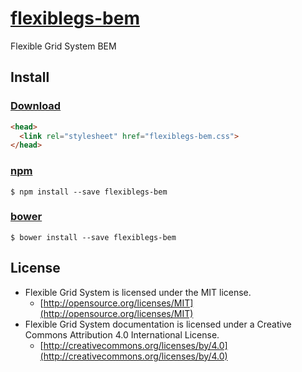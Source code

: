 # [flexiblegs-bem](http://flexible.gs)

Flexible Grid System BEM

## Install

### [Download](https://raw.githubusercontent.com/flexiblegs/flexiblegs-bem/master/flexiblegs-bem.css)
```html
<head>
  <link rel="stylesheet" href="flexiblegs-bem.css">
</head>
```

### [npm](https://www.npmjs.com/package/flexiblegs-bem)
```
$ npm install --save flexiblegs-bem
```

### [bower](http://bower.io/search/?q=flexiblegs-bem)
```
$ bower install --save flexiblegs-bem
```

## License
- Flexible Grid System is licensed under the MIT license.
  - [http://opensource.org/licenses/MIT](http://opensource.org/licenses/MIT)
- Flexible Grid System documentation is licensed under a Creative Commons Attribution 4.0 International License.
  - [http://creativecommons.org/licenses/by/4.0](http://creativecommons.org/licenses/by/4.0)
